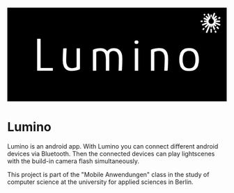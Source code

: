 
![Logo](/Logo.png)


# Lumino

Lumino is an android app. With Lumino you can connect different android devices via Bluetooth. Then the connected devices can play lightscenes with the build-in camera flash simultaneously.

This project is part of the "Mobile Anwendungen" class in the study of computer science at the university for applied sciences in Berlin.
